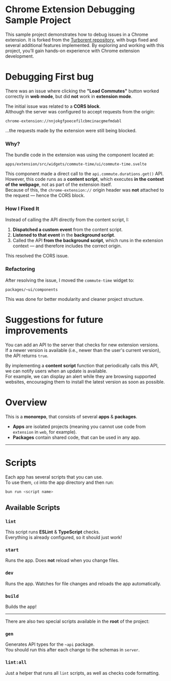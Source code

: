 # Chrome Extension Debugging Sample Project
This sample project demonstrates how to debug issues in a Chrome extension.
It is forked from the [Turborent repository](https://github.com/Turbo-Rent/uprent-mini), with bugs fixed and several additional features implemented.
By exploring and working with this project, you’ll gain hands-on experience with Chrome extension development.

# Debugging First bug
There was an issue where clicking the **"Load Commutes"** button worked correctly in **web mode**, but did **not** work in **extension mode**.

The initial issue was related to a **CORS block**.  
Although the server was configured to accept requests from the origin:

```
chrome-extension://nnjokgfpoecefilcbmcinacgmefmdabl
```

…the requests made by the extension were still being blocked.

### Why?

The bundle code in the extension was using the component located at:

```
apps/extension/src/widgets/commute-time/ui/commute-time.svelte
```

This component made a direct call to the `api.commute.durations.get()` API.  
However, this code runs as a **content script**, which executes **in the context of the webpage**, not as part of the extension itself.  
Because of this, the `chrome-extension://` origin header was **not** attached to the request — hence the CORS block.

### How I Fixed It

Instead of calling the API directly from the content script, I:

1. **Dispatched a custom event** from the content script.
2. **Listened to that event** in the **background script**.
3. Called the API **from the background script**, which runs in the extension context — and therefore includes the correct origin.

This resolved the CORS issue.

### Refactoring

After resolving the issue, I moved the `commute-time` widget to:

```
packages/~ui/components
```

This was done for better modularity and cleaner project structure.

# Suggestions for future improvements
You can add an API to the server that checks for new extension versions.  
If a newer version is available (i.e., newer than the user's current version), the API returns `true`.

By implementing a **content script** function that periodically calls this API, we can notify users when an update is available.  
For example, we can display an alert while they are browsing supported websites, encouraging them to install the latest version as soon as possible.


# Overview

This is a **monorepo**, that consists of several **apps** & **packages**.

- **Apps** are isolated projects (meaning you cannot use code from `extension` in `web`, for example).
- **Packages** contain shared code, that can be used in any app.

---

# Scripts

Each app has several scripts that you can use.  
To use them, `cd` into the app directory and then run:

```bash
bun run <script name>
```

## Available Scripts

### `lint`
This script runs **ESLint** & **TypeScript** checks.  
Everything is already configured, so it should just work!

### `start`
Runs the app. Does **not** reload when you change files.

### `dev`
Runs the app. Watches for file changes and reloads the app automatically.

### `build`
Builds the app!

---

There are also two special scripts available in the **root** of the project:

### `gen`
Generates API types for the `~api` package.  
You should run this after each change to the schemas in `server`.

### `lint:all`
Just a helper that runs all `lint` scripts, as well as checks code formatting.
